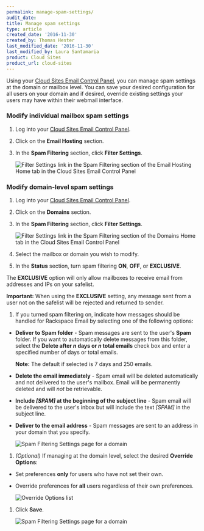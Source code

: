 ```yaml
---
permalink: manage-spam-settings/
audit_date:
title: Manage spam settings
type: article
created_date: '2016-11-30'
created_by: Thomas Hester
last_modified_date: '2016-11-30'
last_modified_by: Laura Santamaria
product: Cloud Sites
product_url: cloud-sites
---
```


Using your [Cloud Sites Email Control Panel](https://cloudsites.mycpsrvr.com), you can manage spam settings at the domain or mailbox level. You can save your desired configuration for all users on your domain and if desired, override existing settings your users may have within their webmail interface.

### Modify individual mailbox spam settings

1. Log into your [Cloud Sites Email Control Panel](https://cloudsites.mycpsrvr.com).

1. Click on the **Email Hosting** section.

1. In the **Spam Filtering** section, click **Filter Settings**.

    <img src="{% asset_path cloud-sites/manage-spam-settings/managingspam1.png %}" alt="Filter Settings link in the Spam Filtering section of the Email Hosting Home tab in the Cloud Sites Email Control Panel" />

### Modify domain-level spam settings

1. Log into your [Cloud Sites Email Control Panel](https://cloudsites.mycpsrvr.com).

1. Click on the **Domains** section.

1. In the **Spam Filtering** section, click **Filter Settings**.

    <img src="{% asset_path cloud-sites/manage-spam-settings/managingspam2.png %}" alt= "Filter Settings link in the Spam Filtering section of the Domains Home tab in the Cloud Sites Email Control Panel" />

1. Select the mailbox or domain you wish to modify.

1. In the **Status** section, turn spam filtering **ON**, **OFF**, or **EXCLUSIVE**.

 The **EXCLUSIVE** option will only allow mailboxes to receive email from addresses and IPs on your safelist.

 **Important:** When using the **EXCLUSIVE** setting, any message sent from a user not on the safelist will be rejected and returned to sender.

1. If you turned spam filtering on, indicate how messages should be handled for Rackspace Email by selecting one of the following options:

 - **Deliver to Spam folder** - Spam messages are sent to the user's **Spam** folder. If you want to automatically delete messages from this folder, select the **Delete after _n_ days or _n_ total emails** check box and enter a specified number of days or total emails.

     **Note:** The default if selected is 7 days and 250 emails.

 - **Delete the email immediately** - Spam email will be deleted automatically and not delivered to the user's mailbox. Email will be permanently deleted and will _not_ be retrievable.

 - **Include _\[SPAM\]_ at the beginning of the subject line** - Spam email will be delivered to the user's inbox but will include the text _\[SPAM\]_ in the subject line.

 - **Deliver to the email address** - Spam messages are sent to an address in your domain that you specify.

   <img src="{% asset_path cloud-sites/manage-spam-settings/managingspam3.png %}" alt="Spam Filtering Settings page for a domain" />

1. _(Optional)_ If managing at the domain level, select the desired **Override Options**:

  - Set preferences **only** for users who have not set their own.

  - Override preferences for **all** users regardless of their own preferences.

     <img src="{% asset_path cloud-sites/manage-spam-settings/managingspam4.png %}" alt="Override Options list" />

1.  Click **Save**.

    <img src="{% asset_path cloud-sites/manage-spam-settings/managingspam5.png %}" alt="Spam Filtering Settings page for a domain" />

